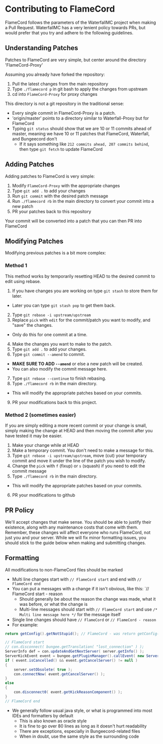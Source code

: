 Contributing to FlameCord
==========================
FlameCord follows the parameters of the WaterfallMC project when making a Pull Request. WaterfallMC has a very lenient policy towards PRs, but would prefer that you try and adhere to the following guidelines.

## Understanding Patches
Patches to FlameCord are very simple, but center around the directory 'FlameCord-Proxy'

Assuming you already have forked the repository:

1. Pull the latest changes from the main repository
2. Type `./flamecord p` in git bash to apply the changes from upstream
3. cd into `FlameCord-Proxy` for proxy changes

This directory is not a git repository in the traditional sense:

- Every single commit in FlameCord-Proxy is a patch. 
- 'origin/master' points to a directory similar to Waterfall-Proxy but for FlameCord
- Typing `git status` should show that we are 10 or 11 commits ahead of master, meaning we have 10 or 11 patches that FlameCord, Waterfall, and Bungeecord don't
  - If it says something like `212 commits ahead, 207 commits behind`, then type `git fetch` to update FlameCord

## Adding Patches
Adding patches to FlameCord is very simple:

1. Modify `FlameCord-Proxy` with the appropriate changes
2. Type `git add .` to add your changes
3. Run `git commit` with the desired patch message
4. Run `./flamecord rb` in the main directory to convert your commit into a new patch
5. PR your patches back to this repository

Your commit will be converted into a patch that you can then PR into FlameCord

## Modifying Patches
Modifying previous patches is a bit more complex:

### Method 1
This method works by temporarily resetting HEAD to the desired commit to edit using rebase.

1. If you have changes you are working on type `git stash` to store them for later.
  - Later you can type `git stash pop` to get them back.
2. Type `git rebase -i upstream/upstream`
3. Replace `pick` with `edit` for the commit/patch you want to modify, and "save" the changes.
  - Only do this for one commit at a time.
4. Make the changes you want to make to the patch.
5. Type `git add .` to add your changes.
6. Type `git commit --amend` to commit.
  - **MAKE SURE TO ADD `--amend`** or else a new patch will be created.
  - You can also modify the commit message here.
7. Type `git rebase --continue` to finish rebasing.
8. Type `./flamecord rb` in the main directory.
  - This will modify the appropriate patches based on your commits.
9. PR your modifications back to this project.

### Method 2 (sometimes easier)
If you are simply editing a more recent commit or your change is small, simply making the change at HEAD and then moving the commit after you have tested it may be easier.

1. Make your change while at HEAD
2. Make a temporary commit. You don't need to make a message for this.
3. Type `git rebase -i upstream/upstream`, move (cut) your temporary commit and move it under the line of the patch you wish to modify.
4. Change the `pick` with `f` (fixup) or `s` (squash) if you need to edit the commit message 
5. Type `./flamecord rb` in the main directory.
  - This will modify the appropriate patches based on your commits.
6. PR your modifications to github


## PR Policy
We'll accept changes that make sense. You should be able to justify their existence, along with any maintenance costs that come with them. Remember, these changes will affect everyone who runs FlameCord, not just you and your server.
While we will fix minor formatting issues, you should stick to the guide below when making and submitting changes.

## Formatting
All modifications to non-FlameCord files should be marked
- Multi line changes start with `// FlameCord start` and end with `// FlameCord end`
- You can put a messages with a change if it isn't obvious, like this: `// FlameCord start - reason
  - Should generally be about the reason the change was made, what it was before, or what the change is
  - Multi-line messages should start with `// FlameCord start` and use `/* Multi line message here */` for the message itself
- Single line changes should have `// FlameCord` or `// FlameCord - reason`
- For example:
````java
return getConfig().getNotStupid(); // FlameCord - was return getConfig().getStupid();

// FlameCord start
// con.disconnect( bungee.getTranslation( "lost_connection" ) );
ServerInfo def = con.updateAndGetNextServer( server.getInfo() );
ServerKickEvent event = bungee.getPluginManager().callEvent( new ServerKickEvent( con, server.getInfo(), TextComponent.fromLegacyText( bungee.getTranslation( "lost_connection" ) ), def, ServerKickEvent.State.CONNECTED, ServerKickEvent.Cause.LOST_CONNECTION ) );
if ( event.isCancelled() && event.getCancelServer() != null )
{
    server.setObsolete( true );
    con.connectNow( event.getCancelServer() );
}
else
{
    con.disconnect0( event.getKickReasonComponent() );
}
// FlameCord end
````
- We generally follow usual java style, or what is programmed into most IDEs and formatters by default
  - This is also known as oracle style
  - It is fine to go over 80 lines as long as it doesn't hurt readability
  - There are exceptions, especially in Bungeecord-related files
  - When in doubt, use the same style as the surrounding code
